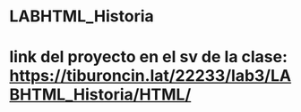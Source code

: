 # LABHTML_Historia
# link del proyecto en el sv de la clase: https://tiburoncin.lat/22233/lab3/LABHTML_Historia/HTML/